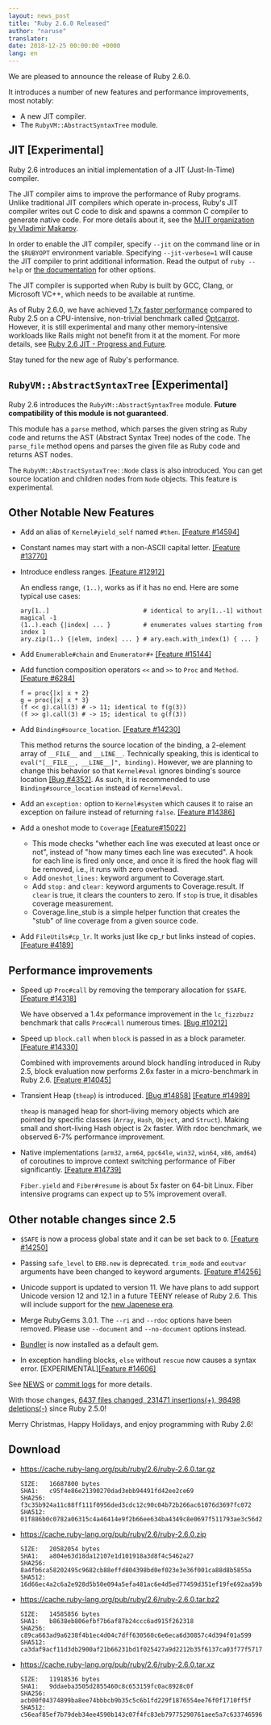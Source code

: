 ```yaml
---
layout: news_post
title: "Ruby 2.6.0 Released"
author: "naruse"
translator:
date: 2018-12-25 00:00:00 +0000
lang: en
---
```


We are pleased to announce the release of Ruby 2.6.0.

It introduces a number of new features and performance improvements, most notably:

 * A new JIT compiler.
 * The `RubyVM::AbstractSyntaxTree` module.

## JIT [Experimental]

Ruby 2.6 introduces an initial implementation of a JIT (Just-In-Time) compiler.

The JIT compiler aims to improve the performance of Ruby programs. Unlike traditional JIT compilers which operate in-process, Ruby's JIT compiler writes out C code to disk and spawns a common C compiler to generate native code. For more details about it, see the [MJIT organization by Vladimir Makarov](https://bugs.ruby-lang.org/projects/ruby/wiki/MJIT#MJIT-organization).

In order to enable the JIT compiler, specify `--jit` on the command line or in the `$RUBYOPT` environment variable. Specifying `--jit-verbose=1` will cause the JIT compiler to print additional information. Read the output of `ruby --help` or [the documentation](https://bugs.ruby-lang.org/projects/ruby/wiki/MJIT#Basic-usage) for other options.

The JIT compiler is supported when Ruby is built by GCC, Clang, or Microsoft VC++, which needs to be available at runtime.

As of Ruby 2.6.0, we have achieved [1.7x faster performance](https://gist.github.com/k0kubun/d7f54d96f8e501bbbc78b927640f4208) compared to Ruby 2.5 on a CPU-intensive, non-trivial benchmark called [Optcarrot](https://github.com/mame/optcarrot). However, it is still experimental and many other memory-intensive workloads like Rails might not benefit from it at the moment. For more details, see [Ruby 2.6 JIT - Progress and Future](https://medium.com/@k0kubun/ruby-2-6-jit-progress-and-future-84e0a830ecbf).

Stay tuned for the new age of Ruby's performance.

## `RubyVM::AbstractSyntaxTree` [Experimental]

Ruby 2.6 introduces the `RubyVM::AbstractSyntaxTree` module. **Future compatibility of this module is not guaranteed**.

This module has a `parse` method, which parses the given string as Ruby code and returns the AST (Abstract Syntax Tree) nodes of the code. The `parse_file` method opens and parses the given file as Ruby code and returns AST nodes.

The `RubyVM::AbstractSyntaxTree::Node` class is also introduced. You can get source location and children nodes from `Node` objects. This feature is experimental.

## Other Notable New Features

* Add an alias of `Kernel#yield_self` named `#then`. [[Feature #14594]](https://bugs.ruby-lang.org/issues/14594)

* Constant names may start with a non-ASCII capital letter. [[Feature #13770]](https://bugs.ruby-lang.org/issues/13770)

* Introduce endless ranges. [[Feature #12912]](https://bugs.ruby-lang.org/issues/12912)

  An endless range, `(1..)`, works as if it has no end. Here are some typical use cases:

      ary[1..]                          # identical to ary[1..-1] without magical -1
      (1..).each {|index| ... }         # enumerates values starting from index 1
      ary.zip(1..) {|elem, index| ... } # ary.each.with_index(1) { ... }

* Add `Enumerable#chain` and `Enumerator#+` [[Feature #15144]](https://bugs.ruby-lang.org/issues/15144)

* Add function composition operators `<<` and `>>` to `Proc` and `Method`. [[Feature #6284]](https://bugs.ruby-lang.org/issues/6284)

      f = proc{|x| x + 2}
      g = proc{|x| x * 3}
      (f << g).call(3) # -> 11; identical to f(g(3))
      (f >> g).call(3) # -> 15; identical to g(f(3))

* Add `Binding#source_location`.  [[Feature #14230]](https://bugs.ruby-lang.org/issues/14230)

  This method returns the source location of the binding, a 2-element array of `__FILE__` and `__LINE__`.  Technically speaking, this is identical to `eval("[__FILE__, __LINE__]", binding)`. However, we are planning to change this behavior so that `Kernel#eval` ignores binding's source location [[Bug #4352]](https://bugs.ruby-lang.org/issues/4352). As such, it is recommended to use `Binding#source_location` instead of `Kernel#eval`.

* Add an `exception:` option to `Kernel#system` which causes it to raise an exception on failure instead of returning `false`. [[Feature #14386]](https://bugs.ruby-lang.org/issues/14386)

* Add a oneshot mode to `Coverage` [[Feature#15022]](https://bugs.ruby-lang.org/issues/15022)

  * This mode checks "whether each line was executed at least once or not", instead of "how many times each line was executed".  A hook for each line is fired only once, and once it is fired the hook flag will be removed, i.e., it runs with zero overhead.
  * Add `oneshot_lines:` keyword argument to Coverage.start.
  * Add `stop:` and `clear:` keyword arguments to Coverage.result. If `clear` is true, it clears the counters to zero.  If `stop` is true, it disables coverage measurement.
  * Coverage.line_stub is a simple helper function that creates the "stub" of line coverage from a given source code.

* Add `FileUtils#cp_lr`.  It works just like cp_r but links instead of copies.  [[Feature #4189]](https://bugs.ruby-lang.org/issues/4189)

## Performance improvements

* Speed up `Proc#call` by removing the temporary allocation for `$SAFE`.
  [[Feature #14318]](https://bugs.ruby-lang.org/issues/14318)

  We have observed a 1.4x peformance improvement in the `lc_fizzbuzz` benchmark that calls `Proc#call` numerous times. [[Bug #10212]](https://bugs.ruby-lang.org/issues/10212)

* Speed up `block.call` when `block` is passed in as a block parameter. [[Feature #14330]](https://bugs.ruby-lang.org/issues/14330)

  Combined with improvements around block handling introduced in Ruby 2.5, block evaluation now performs 2.6x faster in a micro-benchmark in Ruby 2.6. [[Feature #14045]](https://bugs.ruby-lang.org/issues/14045)

* Transient Heap (`theap`) is introduced. [[Bug #14858]](https://bugs.ruby-lang.org/issues/14858) [[Feature #14989]](https://bugs.ruby-lang.org/issues/14989)

  `theap` is managed heap for short-living memory objects which are pointed by specific classes (`Array`, `Hash`, `Object`, and `Struct`). Making small and short-living Hash object is 2x faster. With rdoc benchmark, we observed 6-7% performance improvement.

* Native implementations (`arm32`, `arm64`, `ppc64le`, `win32`, `win64`, `x86`, `amd64`) of coroutines to improve context switching performance of Fiber significantly. [[Feature #14739]](https://bugs.ruby-lang.org/issues/14739)

  `Fiber.yield` and `Fiber#resume` is about 5x faster on 64-bit Linux. Fiber intensive programs can expect up to 5% improvement overall.

## Other notable changes since 2.5

* `$SAFE` is now a process global state and it can be set back to `0`.  [[Feature #14250]](https://bugs.ruby-lang.org/issues/14250)

* Passing `safe_level` to `ERB.new` is deprecated. `trim_mode` and `eoutvar` arguments have been changed to keyword arguments. [[Feature #14256]](https://bugs.ruby-lang.org/issues/14256)

* Unicode support is updated to version 11. We have plans to add support Unicode version 12 and 12.1 in a future TEENY release of Ruby 2.6. This will include support for the [new Japenese era](http://blog.unicode.org/2018/09/new-japanese-era.html).

* Merge RubyGems 3.0.1. The `--ri` and `--rdoc` options have been removed. Please use `--document` and `--no-document` options instead.

* [Bundler](https://github.com/bundler/bundler) is now installed as a default gem.

* In exception handling blocks, `else` without `rescue` now causes a syntax error. [EXPERIMENTAL][[Feature #14606]](https://bugs.ruby-lang.org/issues/14606)

See [NEWS](https://github.com/ruby/ruby/blob/v2_6_0/NEWS) or [commit logs](https://github.com/ruby/ruby/compare/v2_5_0...v2_6_0) for more details.

With those changes, [6437 files changed, 231471 insertions(+), 98498 deletions(-)](https://github.com/ruby/ruby/compare/v2_5_0...v2_6_0) since Ruby 2.5.0!

Merry Christmas, Happy Holidays, and enjoy programming with Ruby 2.6!

## Download

* <https://cache.ruby-lang.org/pub/ruby/2.6/ruby-2.6.0.tar.gz>

      SIZE:   16687800 bytes
      SHA1:   c95f4e86e21390270dad3ebb94491fd42ee2ce69
      SHA256: f3c35b924a11c88ff111f0956ded3cdc12c90c04b72b266ac61076d3697fc072
      SHA512: 01f886b0c0782a06315c4a46414e9f2b66ee634ba4349c8e0697f511793ae3c56d2ad3cad6563f2b0fdcedf0ff3eba51b9afab907e7e1ac243475772f8688382

* <https://cache.ruby-lang.org/pub/ruby/2.6/ruby-2.6.0.zip>

      SIZE:   20582054 bytes
      SHA1:   a804e63d18da12107e1d101918a3d8f4c5462a27
      SHA256: 8a4fb6ca58202495c9682cb88effd804398bd0ef023e3e36f001ca88d8b5855a
      SHA512: 16d66ec4a2c6a2e928d5b50e094a5efa481ac6e4d5ed77459d351ef19fe692aa59b68307e3e25229eec5f30ae2f9adae2663bafe9c9d44bfb45d3833d77839d4

* <https://cache.ruby-lang.org/pub/ruby/2.6/ruby-2.6.0.tar.bz2>

      SIZE:   14585856 bytes
      SHA1:   b8638eb806efbf7b6af87b24ccc6ad915f262318
      SHA256: c89ca663ad9a6238f4b1ec4d04c7dff630560c6e6eca6d30857c4d394f01a599
      SHA512: ca3daf9acf11d3db2900af21b66231bd1f025427a9d2212b35f6137ca03f77f57171ddfdb99022c8c8bcd730ff92a7a4af54e8a2a770a67d8e16c5807aa391f1

* <https://cache.ruby-lang.org/pub/ruby/2.6/ruby-2.6.0.tar.xz>

      SIZE:   11918536 bytes
      SHA1:   9ddaeba3505d2855460c8c653159fc0ac8928c0f
      SHA256: acb00f04374899ba8ee74bbbcb9b35c5c6b1fd229f1876554ee76f0f1710ff5f
      SHA512: c56eaf85ef7b79deb34ee4590b143c07f4fc83eb79775290761aee5a7c63374659613538a41f25706ed6e19e49d5c67a1014c24d17f29948294c7abd0b0fcea8
